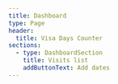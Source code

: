 ```yaml
---
title: Dashboard
type: Page
header:
  title: Visa Days Counter
sections:
  - type: DashboardSection
    title: Visits list
    addButtonText: Add dates
---
```

